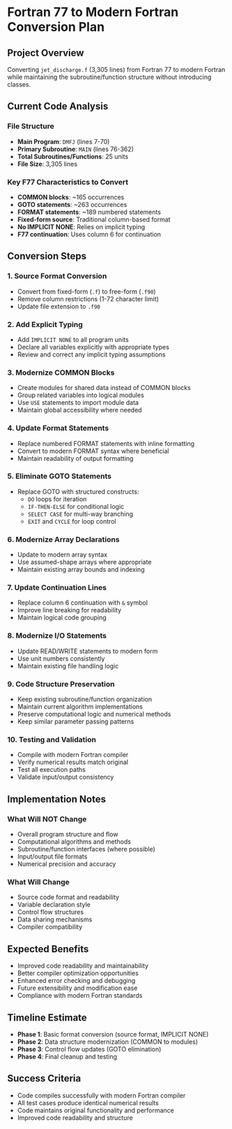 # Fortran 77 to Modern Fortran Conversion Plan

## Project Overview
Converting `jet_discharge.f` (3,305 lines) from Fortran 77 to modern Fortran while maintaining the subroutine/function structure without introducing classes.

## Current Code Analysis

### File Structure
- **Main Program**: `DMFJ` (lines 7-70)
- **Primary Subroutine**: `MAIN` (lines 76-362)
- **Total Subroutines/Functions**: 25 units
- **File Size**: 3,305 lines

### Key F77 Characteristics to Convert
- **COMMON blocks**: ~165 occurrences
- **GOTO statements**: ~263 occurrences  
- **FORMAT statements**: ~189 numbered statements
- **Fixed-form source**: Traditional column-based format
- **No IMPLICIT NONE**: Relies on implicit typing
- **F77 continuation**: Uses column 6 for continuation

## Conversion Steps

### 1. Source Format Conversion
- Convert from fixed-form (`.f`) to free-form (`.f90`)
- Remove column restrictions (1-72 character limit)
- Update file extension to `.f90`

### 2. Add Explicit Typing
- Add `IMPLICIT NONE` to all program units
- Declare all variables explicitly with appropriate types
- Review and correct any implicit typing assumptions

### 3. Modernize COMMON Blocks
- Create modules for shared data instead of COMMON blocks
- Group related variables into logical modules
- Use `USE` statements to import module data
- Maintain global accessibility where needed

### 4. Update Format Statements
- Replace numbered FORMAT statements with inline formatting
- Convert to modern FORMAT syntax where beneficial
- Maintain readability of output formatting

### 5. Eliminate GOTO Statements
- Replace GOTO with structured constructs:
  - `DO` loops for iteration
  - `IF-THEN-ELSE` for conditional logic
  - `SELECT CASE` for multi-way branching
  - `EXIT` and `CYCLE` for loop control

### 6. Modernize Array Declarations
- Update to modern array syntax
- Use assumed-shape arrays where appropriate
- Maintain existing array bounds and indexing

### 7. Update Continuation Lines
- Replace column 6 continuation with `&` symbol
- Improve line breaking for readability
- Maintain logical code grouping

### 8. Modernize I/O Statements
- Update READ/WRITE statements to modern form
- Use unit numbers consistently
- Maintain existing file handling logic

### 9. Code Structure Preservation
- Keep existing subroutine/function organization
- Maintain current algorithm implementations
- Preserve computational logic and numerical methods
- Keep similar parameter passing patterns

### 10. Testing and Validation
- Compile with modern Fortran compiler
- Verify numerical results match original
- Test all execution paths
- Validate input/output consistency

## Implementation Notes

### What Will NOT Change
- Overall program structure and flow
- Computational algorithms and methods
- Subroutine/function interfaces (where possible)
- Input/output file formats
- Numerical precision and accuracy

### What Will Change
- Source code format and readability
- Variable declaration style
- Control flow structures
- Data sharing mechanisms
- Compiler compatibility

## Expected Benefits
- Improved code readability and maintainability
- Better compiler optimization opportunities
- Enhanced error checking and debugging
- Future extensibility and modification ease
- Compliance with modern Fortran standards

## Timeline Estimate
- **Phase 1**: Basic format conversion (source format, IMPLICIT NONE)
- **Phase 2**: Data structure modernization (COMMON to modules)
- **Phase 3**: Control flow updates (GOTO elimination)
- **Phase 4**: Final cleanup and testing

## Success Criteria
- Code compiles successfully with modern Fortran compiler
- All test cases produce identical numerical results
- Code maintains original functionality and performance
- Improved code readability and structure